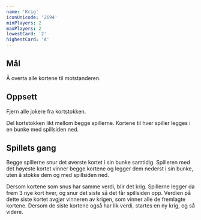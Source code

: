 ```yaml
---
name: 'Krig'
iconUnicode: '2694'
minPlayers: 2
maxPlayers: 2
lowestCard: '2'
highestCard: 'A'
---
```

## Mål

Å overta alle kortene til motstanderen.

## Oppsett

Fjern alle jokere fra kortstokken.

Del kortstokken likt mellom begge spillerne. Kortene til hver spiller legges
i en bunke med spillsiden ned.

## Spillets gang

Begge spillerne snur det øverste kortet i sin bunke samtidig. Spilleren med
det høyeste kortet vinner begge kortene og legger dem nederst i sin bunke,
uten å stokke dem og med spillsiden ned.

Dersom kortene som snus har samme verdi, blir det krig. Spillerne legger da
frem 3 nye kort hver, og snur det siste så det får spillsiden opp. Verdien på
dette siste kortet avgjør vinneren av krigen, som vinner alle de fremlagte
kortene. Dersom de siste kortene også har lik verdi, startes en ny krig, og
så videre.
